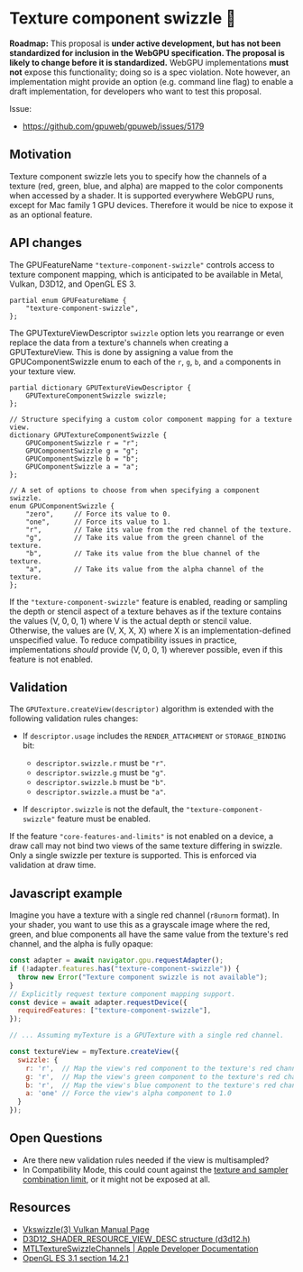 # Texture component swizzle 🥤

**Roadmap:** This proposal is **under active development, but has not been standardized for inclusion in the WebGPU specification. The proposal is likely to change before it is standardized.** WebGPU implementations **must not** expose this functionality; doing so is a spec violation. Note however, an implementation might provide an option (e.g. command line flag) to enable a draft implementation, for developers who want to test this proposal.

Issue:

- https://github.com/gpuweb/gpuweb/issues/5179


## Motivation

Texture component swizzle lets you to specify how the channels of a texture (red, green, blue, and alpha) are mapped to the color components when accessed by a shader. It is supported everywhere WebGPU runs, except for Mac family 1 GPU devices. Therefore it would be nice to expose it as an optional feature.

## API changes

The GPUFeatureName `"texture-component-swizzle"` controls access to texture component mapping, which is anticipated to be available in Metal, Vulkan, D3D12, and OpenGL ES 3.

```webidl
partial enum GPUFeatureName {
    "texture-component-swizzle",
};
```

The GPUTextureViewDescriptor `swizzle` option lets you rearrange or even replace the data from a texture's channels when creating a GPUTextureView. This is done by assigning a value from the GPUComponentSwizzle enum to each of the `r`, `g`, `b`, and `a` components in your texture view.

```webidl
partial dictionary GPUTextureViewDescriptor {
    GPUTextureComponentSwizzle swizzle;
};

// Structure specifying a custom color component mapping for a texture view.
dictionary GPUTextureComponentSwizzle {
    GPUComponentSwizzle r = "r";
    GPUComponentSwizzle g = "g";
    GPUComponentSwizzle b = "b";
    GPUComponentSwizzle a = "a";
};

// A set of options to choose from when specifying a component swizzle.
enum GPUComponentSwizzle {
    "zero",     // Force its value to 0.
    "one",      // Force its value to 1.
    "r",        // Take its value from the red channel of the texture.
    "g",        // Take its value from the green channel of the texture.
    "b",        // Take its value from the blue channel of the texture.
    "a",        // Take its value from the alpha channel of the texture.
};
```

If the `"texture-component-swizzle"` feature is enabled, reading or sampling the depth or stencil aspect of a texture behaves as if the texture contains the values (V, 0, 0, 1) where V is the actual depth or stencil value. Otherwise, the values are (V, X, X, X) where X is an implementation-defined unspecified value.
To reduce compatibility issues in practice, implementations *should* provide (V, 0, 0, 1) wherever possible, even if this feature is not enabled.

## Validation

The `GPUTexture.createView(descriptor)` algorithm is extended with the following validation rules changes:

- If `descriptor.usage` includes the `RENDER_ATTACHMENT` or `STORAGE_BINDING` bit:
  - `descriptor.swizzle.r` must be `"r"`.
  - `descriptor.swizzle.g` must be `"g"`.
  - `descriptor.swizzle.b` must be `"b"`.
  - `descriptor.swizzle.a` must be `"a"`.

- If `descriptor.swizzle` is not the default, the `"texture-component-swizzle"` feature must be enabled.

If the feature `"core-features-and-limits"` is not enabled on a device, a draw call may not bind two views of the same texture differing in swizzle. Only a single swizzle per texture is supported. This is enforced via validation at draw time.

## Javascript example

Imagine you have a texture with a single red channel (`r8unorm` format). In your shader, you want to use this as a grayscale image where the red, green, and blue components all have the same value from the texture's red channel, and the alpha is fully opaque:

```js
const adapter = await navigator.gpu.requestAdapter();
if (!adapter.features.has("texture-component-swizzle")) {
  throw new Error("Texture component swizzle is not available");
}
// Explicitly request texture component mapping support.
const device = await adapter.requestDevice({
  requiredFeatures: ["texture-component-swizzle"],
});

// ... Assuming myTexture is a GPUTexture with a single red channel.

const textureView = myTexture.createView({
  swizzle: {
    r: 'r',  // Map the view's red component to the texture's red channel
    g: 'r',  // Map the view's green component to the texture's red channel
    b: 'r',  // Map the view's blue component to the texture's red channel
    a: 'one' // Force the view's alpha component to 1.0
  }
});
```

## Open Questions

- Are there new validation rules needed if the view is multisampled?
- In Compatibility Mode, this could count against the [texture and sampler combination limit](https://github.com/gpuweb/gpuweb/blob/main/proposals/compatibility-mode.md#21-limit-the-number-of-texturesampler-combinations-in-a-stage), or it might not be exposed at all.

## Resources

- [Vkswizzle(3) Vulkan Manual Page](https://registry.khronos.org/vulkan/specs/latest/man/html/VkComponentMapping.html)
- [D3D12_SHADER_RESOURCE_VIEW_DESC structure (d3d12.h)](https://learn.microsoft.com/en-us/windows/win32/api/d3d12/ns-d3d12-d3d12_shader_resource_view_desc)
- [MTLTextureSwizzleChannels | Apple Developer Documentation](https://developer.apple.com/documentation/metal/mtltextureswizzlechannels)
- [OpenGL ES 3.1 section 14.2.1](https://registry.khronos.org/OpenGL/specs/es/3.1/es_spec_3.1.pdf#page=331)
